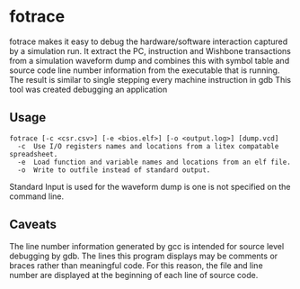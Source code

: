 # fotrace
fotrace makes it easy to debug the hardware/software interaction captured by a simulation run.
It extract the PC, instruction and Wishbone transactions from a simulation waveform dump and combines this with symbol table and source code line number information from the executable that is running. The result is similar to single stepping every machine instruction in gdb
This tool was created debugging an application

## Usage
```
fotrace [-c <csr.csv>] [-e <bios.elf>] [-o <output.log>] [dump.vcd]
  -c  Use I/O registers names and locations from a litex compatable spreadsheet.
  -e  Load function and variable names and locations from an elf file.
  -o  Write to outfile instead of standard output.
```
Standard Input is used for the waveform dump is one is not specified on the command line.

## Caveats
The line number information generated by gcc is intended for source
level debugging by gdb. The lines this program displays may be comments or
braces rather than meaningful code. For this reason, the file and line number
are displayed at the beginning of each line of source code.
